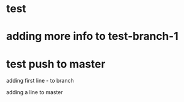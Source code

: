# test

# adding more info to test-branch-1

# test push to master

adding first line - to branch

adding a line to master